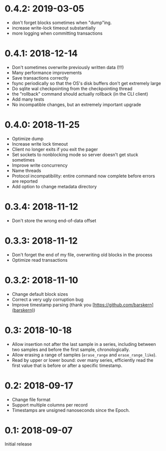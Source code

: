 # 0.4.2: 2019-03-05
* don't forget blocks sometimes when "dump"ing.
* increase write-lock timeout substantially
* more logging when committing transactions

# 0.4.1: 2018-12-14
* Don't sometimes overwrite previously written data (!!!)
* Many performance improvements
* Save transactions correctly
* fsync periodically so that the OS's disk buffers don't get extremely large
* Do sqlite wal checkpointing from the checkpointing thread
* the "rollback" command should actually rollback (in the CLI client)
* Add many tests
* No incompatible changes, but an extremely important upgrade

# 0.4.0: 2018-11-25
* Optimize dump
* Increase write lock timeout
* Client no longer exits if you exit the pager
* Set sockets to nonblocking mode so server doesn't get stuck sometimes
* Improve write concurrency
* Name threads
* Protocol incompatibility: entire command now complete before errors are reported
* Add option to change metadata directory

# 0.3.4: 2018-11-12
* Don't store the wrong end-of-data offset

# 0.3.3: 2018-11-12
* Don't forget the end of my file, overwriting old
blocks in the process
* Optimize read transactions

# 0.3.2: 2018-11-10
* Change default block sizes
* Correct a very ugly corruption bug
* Improve timestamp parsing (thank you [https://github.com/barskern](barskern))

# 0.3: 2018-10-18
* Allow insertion not after the last sample in a series,
including between two samples and before the first sample, chronologically.
* Allow erasing a range of samples (`erase_range` and `erase_range_like`).
* Read by upper or lower bound: over many series, efficiently
read the first value that is before or after a specific timestamp.

# 0.2: 2018-09-17
* Change file format
* Support multiple columns per record
* Timestamps are unsigned nanoseconds since the Epoch.

# 0.1: 2018-09-07
Initial release
